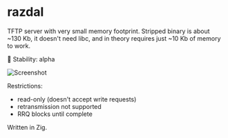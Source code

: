 # razdal

TFTP server with very small memory footprint. Stripped binary is about ~130 Kb, it doesn't need libc, and in theory requires just ~10 Kb of memory to work.

:wrench: Stability: alpha

![Screenshot](https://user-images.githubusercontent.com/1831620/210880418-587f6728-d07b-4a7c-911c-9a9c6db5fecd.png)

Restrictions:
* read-only (doesn't accept write requests)
* retransmission not supported
* RRQ blocks until complete

Written in Zig.
